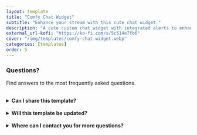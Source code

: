```yaml
---
layout: template
title: "Comfy Chat Widget"
subtitle: "Enhance your stream with this cute chat widget."
description: "A cute custom chat widget with integrated alerts to enhance your stream."
external_url-kofi: "https://ko-fi.com/s/5c514e7fb6"
cover: "/img/templates/comfy-chat-widget.webp"
categories: [templates]
order: 5
---
```


### Questions?

Find answers to the most frequently asked questions.

<br>

<details>
    <summary><b>Can I share this template?</b></summary>

    <br>

    Yes! I even encourage you to share the template with others, because I'd like to reach as many people as possible. But please don't alter any of my content or sell the template yourself.

</details>

<br>

<details>
    <summary><b>Will this template be updated?</b></summary>

    <br>

    My plan is to update the template when I feel necessary to make sure it stays current and relevant.

</details>

<br>

<details>
    <summary><b>Where can I contact you for more questions?</b></summary>

    <br>

    You can contact me at glitchedinorbit@gmail.com and I'll be happy to answer any questions or concerns.

</details>
